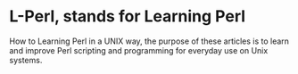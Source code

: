# L-Perl, stands for Learning Perl

How to Learning Perl in a UNIX way, the purpose of these articles is to
learn and improve Perl scripting and programming for everyday use on Unix 
systems.
